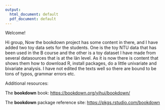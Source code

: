 ```yaml
---
output:
  html_document: default
  pdf_document: default
---
```

Welcome! 

Hi group,
Now the bookdown project has some content in there, and I have added two toy data
sets for the students. One is the toy NTU data that has been used in the B course and
the other is a toy dataset I have made from several datasources that is at the 
län level. As it is now there is content that shows them how to download R, install 
packages, do a little univariate and bivariate analysis. I have not edited the texts well
so there are bound to be tons of typos, grammar errors etc. 



Additional resources:

The **bookdown** book: https://bookdown.org/yihui/bookdown/

The **bookdown** package reference site: https://pkgs.rstudio.com/bookdown
